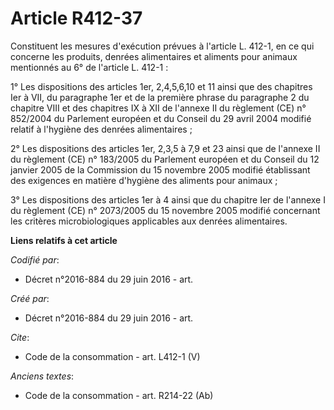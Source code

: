 # Article R412-37

Constituent les mesures d'exécution prévues à l'article L. 412-1, en ce qui concerne les produits, denrées alimentaires et
aliments pour animaux mentionnés au 6° de l'article L. 412-1 : 

1° Les dispositions des articles 1er, 2,4,5,6,10 et 11 ainsi que des chapitres Ier à VII, du paragraphe 1er et de la première
phrase du paragraphe 2 du chapitre VIII et des chapitres IX à XII de l'annexe II du règlement (CE) n° 852/2004 du Parlement
européen et du Conseil du 29 avril 2004 modifié relatif à l'hygiène des denrées alimentaires ; 

2° Les dispositions des articles 1er, 2,3,5 à 7,9 et 23 ainsi que de l'annexe II du règlement (CE) n° 183/2005 du Parlement
européen et du Conseil du 12 janvier 2005 de la Commission du 15 novembre 2005 modifié établissant des exigences en matière
d'hygiène des aliments pour animaux ; 

3° Les dispositions des articles 1er à 4 ainsi que du chapitre Ier de l'annexe I du règlement (CE) n° 2073/2005 du 15
novembre 2005 modifié concernant les critères microbiologiques applicables aux denrées alimentaires.

**Liens relatifs à cet article**

_Codifié par_:

  - Décret n°2016-884 du 29 juin 2016 - art.

_Créé par_:

  - Décret n°2016-884 du 29 juin 2016 - art.

_Cite_:

  - Code de la consommation - art. L412-1 (V)

_Anciens textes_:

  - Code de la consommation - art. R214-22 (Ab)
